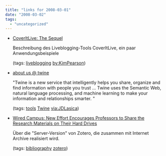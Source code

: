 ```yaml
---
title: "links for 2008-03-01"
date: "2008-03-02"
tags: 
  - "uncategorized"
---
```


- [CoverItLive: The Sequel](http://www.poynter.org/column.asp?id=31&aid=138761)
    
    Beschreibung des Liveblogging-Tools CoverItLive, ein paar Anwendungsbeispiele
    
    (tags: [liveblogging](http://del.icio.us/heinzwittenbrink/liveblogging) [by:KimPearson](http://del.icio.us/heinzwittenbrink/by:KimPearson))
    
- [about us @ twine](http://www.twine.com/about)
    
    "Twine is a new service that intelligently helps you share, organize and find information with people you trust ... Twine uses the Semantic Web, natural language processing, and machine learning to make your information and relationships smarter. "
    
    (tags: [tools](http://del.icio.us/heinzwittenbrink/tools) [Twine](http://del.icio.us/heinzwittenbrink/Twine) [via:JDLasica](http://del.icio.us/heinzwittenbrink/via:JDLasica))
    
- [Wired Campus: New Effort Encourages Professors to Share the Research Materials on Their Hard Drives](http://chronicle.com/wiredcampus/article/2607/new-effort-encourages-professors-to-share-the-research-materials-on-their-hard-drives)
    
    Über die "Server-Version" von Zotero, die zusammen mit Internet Archive realisiert wird.
    
    (tags: [bibliography](http://del.icio.us/heinzwittenbrink/bibliography) [zotero](http://del.icio.us/heinzwittenbrink/zotero))
